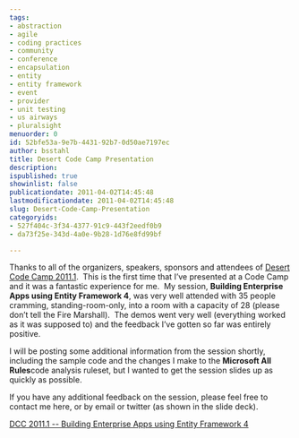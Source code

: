 ```yaml
---
tags:
- abstraction
- agile
- coding practices
- community
- conference
- encapsulation
- entity
- entity framework
- event
- provider
- unit testing
- us airways
- pluralsight
menuorder: 0
id: 52bfe53a-9e7b-4431-92b7-0d50ae7197ec
author: bsstahl
title: Desert Code Camp Presentation
description: 
ispublished: true
showinlist: false
publicationdate: 2011-04-02T14:45:48
lastmodificationdate: 2011-04-02T14:45:48
slug: Desert-Code-Camp-Presentation
categoryids:
- 527f404c-3f34-4377-91c9-443f2eedf0b9
- da73f25e-343d-4a0e-9b28-1d76e8fd99bf

---
```


Thanks to all of the organizers, speakers, sponsors and attendees of [Desert Code Camp 2011.1](http://apr2011.desertcodecamp.com/).  This is the first time that I’ve presented at a Code Camp and it was a fantastic experience for me.  My session, **Building Enterprise Apps using Entity Framework 4**, was very well attended with 35 people cramming, standing-room-only, into a room with a capacity of 28 (please don’t tell the Fire Marshall).  The demos went very well (everything worked as it was supposed to) and the feedback I’ve gotten so far was entirely positive.

I will be posting some additional information from the session shortly, including the sample code and the changes I make to the **Microsoft All Rules**code analysis ruleset, but I wanted to get the session slides up as quickly as possible.

If you have any additional feedback on the session, please feel free to contact me here, or by email or twitter (as shown in the slide deck).



[DCC 2011.1 -- Building Enterprise Apps using Entity Framework 4](https://docs.google.com/leaf?id=0B6PPrBnxN6VtZmM1NzA0MGEtZDU4Mi00NDUzLThiMTgtYmJlMmI5MmYyNWU3&amp;sort=name&amp;layout=list&amp;num=50)

